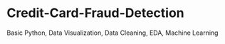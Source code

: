 # Credit-Card-Fraud-Detection
Basic Python, Data Visualization, Data Cleaning, EDA, Machine Learning
